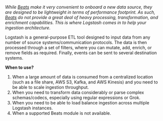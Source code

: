 *While [Beats](Beats.md) make it very convenient to onboard a new data source, they are designed to be lightweight in terms of performance footprint. As such, [Beats](Beats.md) do not provide a great deal of heavy processing, transformation, and enrichment capabilities. This is where Logstash comes in to help your ingestion architecture.*

Logstash is a general-purpose ETL tool designed to input data from any number of source systems/communication protocols. The data is then processed through a set of filters, where you can mutate, add, enrich, or remove fields as required. Finally, events can be sent to several destination systems.

**When to use?**
1. When a large amount of data is consumed from a centralized location (such as a file share, AWS S3, Kafka, and AWS Kinesis) and you need to be able to scale ingestion throughput.
2. When you need to transform data considerably or parse complex schemas/codecs, especially using regular expressions or Grok.
3. When you need to be able to load balance ingestion across multiple Logstash instances.
4. When a supported Beats module is not available.

